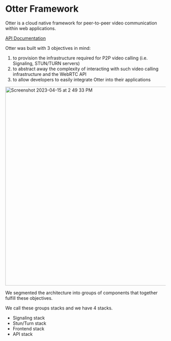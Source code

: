 # Otter Framework

Otter is a cloud native framework for peer-to-peer video communication within web applications.

[API Documentation](https://otter-framework.github.io/api-documentation/)

Otter was built with 3 objectives in mind:
1. to provision the infrastructure required for P2P video calling (i.e. Signaling, STUN/TURN servers)
2. to abstract away the complexity of interacting with such video calling infrastructure and the WebRTC API
3. to allow developers to easily integrate Otter into their applications

<img width="625" alt="Screenshot 2023-04-15 at 2 49 33 PM" src="https://user-images.githubusercontent.com/37469965/232254500-dade593e-87a6-4fe0-9c54-60488d85582d.png">

We segmented the architecture into groups of components that together fulfill these objectives. 

We call these groups stacks and we have 4 stacks.
- Signaling stack
- Stun/Turn stack
- Frontend stack
- API stack
